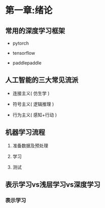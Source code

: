 # 第一章:绪论

## 常用的深度学习框架

* pytorch

* tensorflow

* paddlepaddle

## 人工智能的三大常见流派

* 连接主义( 仿生学 )

* 符号主义( 逻辑推理 )

* 行为主义( 感知+行动 )

## 机器学习流程

1. 准备数据及预处理

2. 学习

3. 测试

## 表示学习vs浅层学习vs深度学习

### 表示学习
